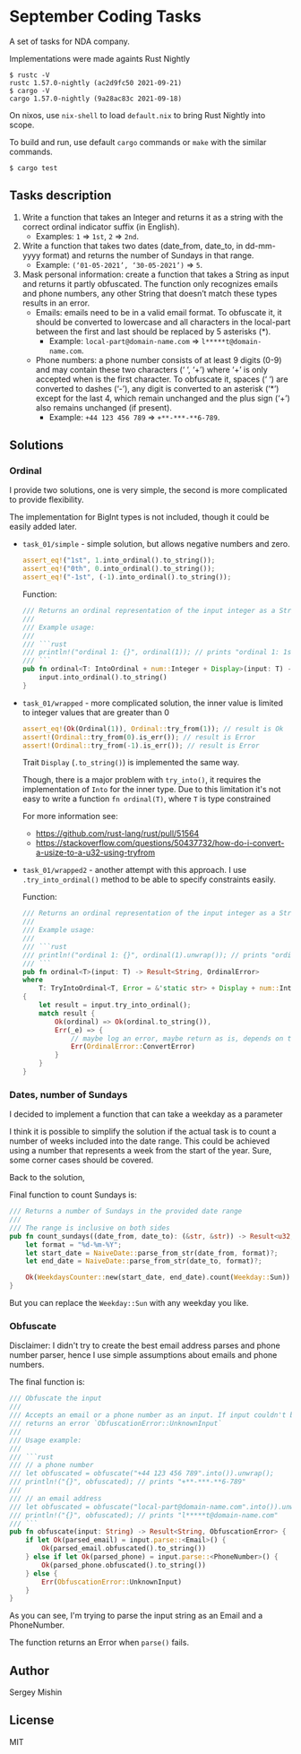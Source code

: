 # September Coding Tasks

A set of tasks for NDA company.

Implementations were made againts Rust Nightly

```
$ rustc -V
rustc 1.57.0-nightly (ac2d9fc50 2021-09-21)
$ cargo -V
cargo 1.57.0-nightly (9a28ac83c 2021-09-18)

```

On nixos, use `nix-shell` to load `default.nix` to bring Rust Nightly into scope.

To build and run, use default `cargo` commands or `make` with the similar commands.

```
$ cargo test
```

## Tasks description

1. Write a function that takes an Integer and returns it as a string with the correct ordinal indicator suffix (in English).
   * Examples: `1` => `1st`, `2` => `2nd`.
2. Write a function that takes two dates (date_from, date_to, in dd-mm-yyyy format) and returns the number of Sundays in that range.
   * Example: `(‘01-05-2021’, ‘30-05-2021’)` => `5`.
3. Mask personal information: create a function that takes a String as input and returns it partly obfuscated.
  The function only recognizes emails and phone numbers, any other String that doesn’t match these types results in an error.
   * Emails: emails need to be in a valid email format. To obfuscate it, it should be converted to lowercase and all characters
     in the local-part between the first and last should be replaced by 5 asterisks (*).
      * Example: `local-part@domain-name.com` => `l*****t@domain-name.com`.
   * Phone numbers: a phone number consists of at least 9 digits (0-9) and may contain these two characters (‘ ‘, ‘+’)
     where ‘+’ is only accepted when is the first character. To obfuscate it, spaces (‘ ‘) are converted to dashes (‘-’),
     any digit is converted to an asterisk (‘*’) except for the last 4, which remain unchanged and the plus sign (‘+’)
     also remains unchanged (if present).
      * Example: `+44 123 456 789` => `+**-***-**6-789`.

## Solutions

### Ordinal

I provide two solutions, one is very simple, the second is more complicated
to provide flexibility.

The implementation for BigInt types is not included, though it could be easily
added later.

* `task_01/simple` - simple solution, but allows negative numbers and zero.
  ```rust
  assert_eq!("1st", 1.into_ordinal().to_string());
  assert_eq!("0th", 0.into_ordinal().to_string());
  assert_eq!("-1st", (-1).into_ordinal().to_string());
  ```

  Function:
 
  ```rust
  /// Returns an ordinal representation of the input integer as a String
  ///
  /// Example usage:
  ///
  /// ```rust
  /// println!("ordinal 1: {}", ordinal(1)); // prints "ordinal 1: 1st"
  /// ```
  pub fn ordinal<T: IntoOrdinal + num::Integer + Display>(input: T) -> String {
      input.into_ordinal().to_string()
  }
  ```
* `task_01/wrapped` - more complicated solution, the inner value is limited
  to integer values that are greater than 0
  ```rust
  assert_eq!(Ok(Ordinal(1)), Ordinal::try_from(1)); // result is Ok
  assert!(Ordinal::try_from(0).is_err()); // result is Error
  assert!(Ordinal::try_from(-1).is_err()); // result is Error
  ```

  Trait `Display` (`.to_string()`) is implemented the same way.

  Though, there is a major problem with `try_into()`, it requires
  the implementation of `Into` for the inner type. Due to this limitation
  it's not easy to write a function `fn ordinal(T)`, where `T` is type constrained

  For more information see:
  * https://github.com/rust-lang/rust/pull/51564
  * https://stackoverflow.com/questions/50437732/how-do-i-convert-a-usize-to-a-u32-using-tryfrom
* `task_01/wrapped2` - another attempt with this approach. I use `.try_into_ordinal()` method
  to be able to specify constraints easily.

  Function:

  ```rust
  /// Returns an ordinal representation of the input integer as a String
  ///
  /// Example usage:
  ///
  /// ```rust
  /// println!("ordinal 1: {}", ordinal(1).unwrap()); // prints "ordinal 1: 1st"
  /// ```
  pub fn ordinal<T>(input: T) -> Result<String, OrdinalError>
  where
      T: TryIntoOrdinal<T, Error = &'static str> + Display + num::Integer,
  {
      let result = input.try_into_ordinal();
      match result {
          Ok(ordinal) => Ok(ordinal.to_string()),
          Err(_e) => {
              // maybe log an error, maybe return as is, depends on the needs
              Err(OrdinalError::ConvertError)
          }
      }
  }
  ```

### Dates, number of Sundays

I decided to implement a function that can take a weekday as a parameter

I think it is possible to simplify the solution if the actual task is to
count a number of weeks included into the date range. This could be achieved
using a number that represents a week from the start of the year. Sure,
some corner cases should be covered.

Back to the solution,

Final function to count Sundays is:

```rust
/// Returns a number of Sundays in the provided date range
///
/// The range is inclusive on both sides
pub fn count_sundays((date_from, date_to): (&str, &str)) -> Result<u32, ParseError> {
    let format = "%d-%m-%Y";
    let start_date = NaiveDate::parse_from_str(date_from, format)?;
    let end_date = NaiveDate::parse_from_str(date_to, format)?;

    Ok(WeekdaysCounter::new(start_date, end_date).count(Weekday::Sun))
}
```

But you can replace the `Weekday::Sun` with any weekday you like.

### Obfuscate

Disclaimer: I didn't try to create the best email address parses and
phone number parser, hence I use simple assumptions about emails and
phone numbers.

The final function is:

```rust
/// Obfuscate the input
///
/// Accepts an email or a phone number as an input. If input couldn't be parsed,
/// returns an error `ObfuscationError::UnknownInput`
///
/// Usage example:
///
/// ```rust
/// // a phone number
/// let obfuscated = obfuscate("+44 123 456 789".into()).unwrap();
/// println!("{}", obfuscated); // prints "+**-***-**6-789"
///
/// // an email address
/// let obfuscated = obfuscate("local-part@domain-name.com".into()).unwrap();
/// println!("{}", obfuscated); // prints "l*****t@domain-name.com"
/// ```
pub fn obfuscate(input: String) -> Result<String, ObfuscationError> {
    if let Ok(parsed_email) = input.parse::<Email>() {
        Ok(parsed_email.obfuscated().to_string())
    } else if let Ok(parsed_phone) = input.parse::<PhoneNumber>() {
        Ok(parsed_phone.obfuscated().to_string())
    } else {
        Err(ObfuscationError::UnknownInput)
    }
}
```

As you can see, I'm trying to parse the input string as an Email and a PhoneNumber.

The function returns an Error when `parse()` fails.

## Author

Sergey Mishin

## License

MIT
